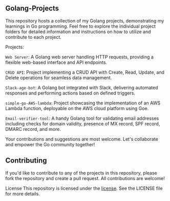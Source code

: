 ## Golang-Projects

This repository hosts a collection of my Golang projects, demonstrating my learnings in Go programming. 
Feel free to explore the individual project folders for detailed information and instructions on how to utilize and contribute to each project.

Projects:

`Web Server`: A Golang web server handling HTTP requests, providing a flexible web-based interface and API endpoints.

`CRUD API`: Project implementing a CRUD API with Create, Read, Update, and Delete operations for seamless data management.

`Slack-age-bot`: A Golang bot integrated with Slack, delivering automated responses and performing actions based on defined triggers.

`simple-go-AWS-lambda`: Project showcasing the implementation of an AWS Lambda function, deployable on the AWS cloud platform using Goe.

`Email-verifier-tool`: A handy Golang tool for validating email addresses including checks for domain validity, presence of MX record, SPF record, DMARC record, and more.

Your contributions and suggestions are most welcome. Let's collaborate and empower the Go community together!

## Contributing

If you'd like to contribute to any of the projects in this repository, please fork the repository and create a pull request. All contributions are welcome!

License
This repository is licensed under the [license](https://github.com/YashPimple/Golang/blob/main/LICENSE). See the LICENSE file for more details.
